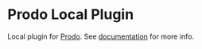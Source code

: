 # Prodo Local Plugin

Local plugin for [Prodo](https://prodo.dev). See
[documentation](https://prodo-docs.web.app/plugins/local) for more info.
